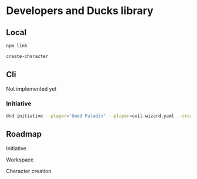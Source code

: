 # Developers and Ducks library

## Local

```bash
npm link
```

```bash
create-character
```

## Cli

Not implemented yet

### Initiative

```bash
dnd initiative --player='Good Paladin' --player=evil-wizard.yaml --creature='Imp' --creature=final-monster.json
```

## Roadmap

Initiative

Workspace

Character creation

